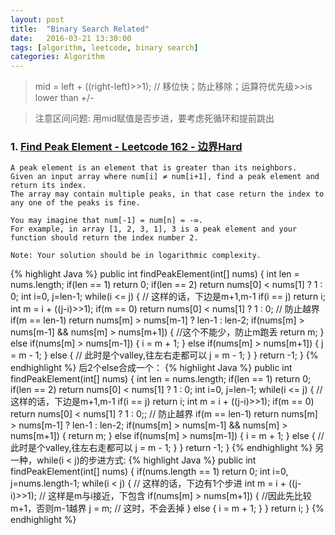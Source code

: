 ```yaml
---
layout: post
title:  "Binary Search Related"
date:   2016-03-21 13:30:00
tags: [algorithm, leetcode, binary search]
categories: Algorithm
---
```


> mid = left + ((right-left)>>1);  // 移位快；防止移除；运算符优先级>>is lower than +/-

> 注意区间问题: 用mid赋值是否步进，要考虑死循环和提前跳出

### 1. [Find Peak Element - Leetcode 162 - 边界Hard](https://leetcode.com/problems/find-peak-element/)
```
A peak element is an element that is greater than its neighbors.
Given an input array where num[i] ≠ num[i+1], find a peak element and return its index.
The array may contain multiple peaks, in that case return the index to any one of the peaks is fine.

You may imagine that num[-1] = num[n] = -∞.
For example, in array [1, 2, 3, 1], 3 is a peak element and your function should return the index number 2.

Note: Your solution should be in logarithmic complexity.
```
{% highlight Java %}
public int findPeakElement(int[] nums) {
    int len = nums.length;
    if(len == 1) return 0;
    if(len == 2) return nums[0] < nums[1] ? 1 : 0;
    int i=0, j=len-1;
    while(i <= j) {   // 这样的话，下边是m+1,m-1
        if(i == j)  return i;
        int m = i + ((j-i)>>1);
        if(m == 0)  return nums[0] < nums[1] ? 1 : 0;  // 防止越界
        if(m == len-1)  return nums[m] > nums[m-1] ? len-1 : len-2;
        if(nums[m] > nums[m-1] && nums[m] > nums[m+1]) {  //这个不能少，防止m跑丢
        	return m;
        } else if(nums[m] > nums[m-1]) {
            i = m + 1;
        } else if(nums[m] > nums[m+1]) {
            j = m - 1;
        } else {  // 此时是个valley,往左右走都可以
        	j = m - 1;
    	}
    }
    return -1;
}
{% endhighlight %}
后2个else合成一个：
{% highlight Java %}
public int findPeakElement(int[] nums) {
    int len = nums.length;
    if(len == 1) return 0;
    if(len == 2) return nums[0] < nums[1] ? 1 : 0;
    int i=0, j=len-1;
    while(i <= j) {   // 这样的话，下边是m+1,m-1
        if(i == j)  return i;
        int m = i + ((j-i)>>1);
        if(m == 0)  return nums[0] < nums[1] ? 1 : 0;;  // 防止越界
        if(m == len-1)  return nums[m] > nums[m-1] ? len-1 : len-2;
        if(nums[m] > nums[m-1] && nums[m] > nums[m+1]) {
        	return m;
        } else if(nums[m] > nums[m-1]) {
            i = m + 1;
        } else {  // 此时是个valley,往左右走都可以
        	j = m - 1;
    	}
    }
    return -1;
}
{% endhighlight %}
另一种，while(i < j)的步进方式:
{% highlight Java %}
public int findPeakElement(int[] nums) {
    if(nums.length == 1) return 0;
    int i=0, j=nums.length-1;
    while(i < j) {   // 这样的话，下边有1个步进
        int m = i + ((j-i)>>1);  // 这样是m与i接近，下包含
        if(nums[m] > nums[m+1]) {  //因此先比较m+1，否则m-1越界
            j = m;  // 这时，不会丢掉
        } else {
            i = m + 1;
        }
    }
    return i;
}
{% endhighlight %}